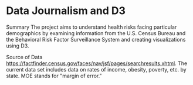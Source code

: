 # Data Journalism and D3

Summary
The project aims to understand health risks facing particular demographics by examining information from the U.S. Census Bureau and the Behavioral Risk Factor Surveillance System and creating visualizations using D3.

Source of Data
https://factfinder.census.gov/faces/nav/jsf/pages/searchresults.xhtml. The current data set includes data on rates of income, obesity, poverty, etc. by state. MOE stands for "margin of error."


